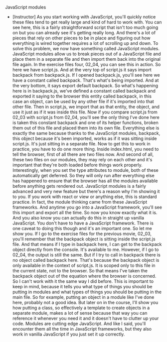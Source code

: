 JavaScript modules
- [Instructor] As you start working with JavaScript, you'll quickly notice these files tend to get really large and kind of hard to work with. You can see here, this is a fairly straightforward script that isn't too much going on but you can already see it's getting really long. And there's a lot of pieces that rely on other pieces to be in place and figuring out how everything is wired together requires a lot of scrolling up and down. To solve this problem, we now have something called JavaScript modules. JavaScript modules allow us to break pieces out of a JavaScript file and place them in a separate file and then import them back into the original file again. In the exercise files four, 02_04, you can see this in action. So here we have script.js. And at the very top of script.js it says import backpack from backpack.js. If I opened backpack.js, you'll see here we have a constant called backpack. That's what's being imported. And at the very bottom, it says export default backpack. So what's happening here is in backpack.js, we've defined a constant called backpack and exported it saying to the browser this entity called backpack, in this case an object, can be used by any other file if it's imported into that other file. Then in script.js, we import that as that entity, the object, and use it just as if it was inside this file. Now if you compare script.js from 02_03 with script.js from 02_04, you'll see the only thing I've done here is taken this constant backpack and one of its helper functions, broken them out of this file and placed them into its own file. Everything else is exactly the same because thanks to the JavaScript modules, backpack, this object because it's been imported, works as if it was sitting inside script.js. It's just sitting in a separate file. Now to get this to work in practice, you have to do one more thing. Inside index.html, you need to tell the browser, first of all there are two files now. And second of all, these two files on our modules, they may rely on each other and it's important that they're both loaded before things work properly. Interestingly, when you set the type attributes to module, both of these automatically get deferred. So they will only run after everything else has happened to ensure that the browser has all the modules available before anything gets rendered out. JavaScript modules is a fairly advanced and very new feature but there's a reason why I'm showing it to you. If you work with react or view or anything else, this is standard practice. In fact, the module thinking came from these JavaScript frameworks. And anytime you go into a JavaScript framework, you'll see this import and export all the time. So now you know exactly what it is. And you also know you can actually do this in straight up vanilla JavaScript. You don't have to have a JavaScript framework. There is one caveat to doing this though and it's an important one. So let me show you. If I go to the exercise files for the previous movie, 02_03, you'll remember that the backpack object is sitting inside the script.js file. And that means if I type in backpack here, I can get to the backpack object directly from the console. It's available to me. However, if I go to 02_04, the output is still the same. But if I try to call in backpack there is no object called backpack here. That's because the backpack object is only available in the context of script.js. It is scoped only to this file in the current state, not to the browser. So that means I've taken the backpack object out of the equation where the browser is concerned. So I can't work with it the same way I did before. This is important to keep in mind, because it tells you what type of things you should be putting in modules and what types of things you should be putting in the main file. So for example, putting an object in a module like I've done here, probably not a good idea. But later on in the course, I'll show you how putting a class, so effectively a template to create objects in a separate module, makes a lot of sense because that way you can reference it whenever you need it and it doesn't have to clutter up your code. Modules are cutting edge JavaScript. And like I said, you'll encounter them all the time in JavaScript frameworks, but they also work in vanilla JavaScript if you just set it up correctly.